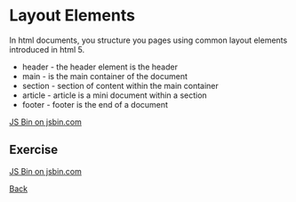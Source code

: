 # Layout Elements

In html documents, you structure you pages using common layout elements introduced in html 5.

- header - the header element is the header
- main - is the main container of the document
- section - section of content within the main container
- article - article is a mini document within a section
- footer - footer is the end of a document

<a class="jsbin-embed" href="http://jsbin.com/qaviqu/1/embed?html,output">JS Bin on jsbin.com</a>

## Exercise

<a class="jsbin-embed" href="http://jsbin.com/nulabe/1/embed?html,output">JS Bin on jsbin.com</a><script src="http://static.jsbin.com/js/embed.min.js?3.36.10"></script>

[Back](/1-hello-world/)

